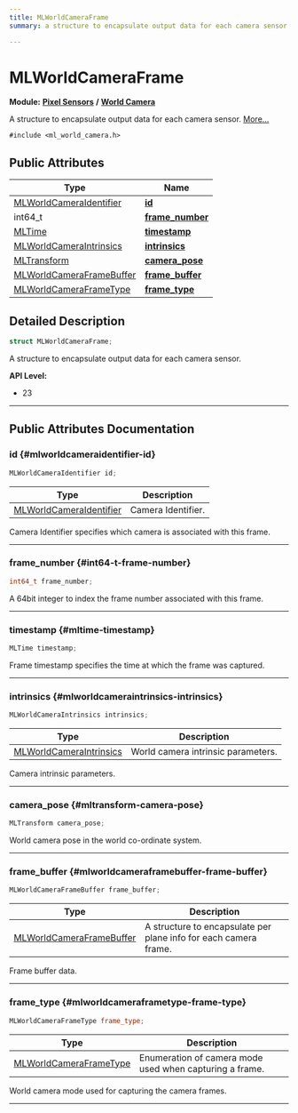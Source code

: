 ```yaml
---
title: MLWorldCameraFrame
summary: a structure to encapsulate output data for each camera sensor. 

---
```


# MLWorldCameraFrame

**Module:** **[Pixel Sensors](/versioned_docs/version-31-Aug-2023/api-ref/api/Modules/group___pixel_sensors/group___pixel_sensors.md)** **/** **[World Camera](/versioned_docs/version-31-Aug-2023/api-ref/api/Modules/group___pixel_sensors/group___w_cam/group___w_cam.md)**



A structure to encapsulate output data for each camera sensor.  [More...](#detailed-description)


`#include <ml_world_camera.h>`

## Public Attributes

| Type           | Name           |
| -------------- | -------------- |
| [MLWorldCameraIdentifier](/versioned_docs/version-31-Aug-2023/api-ref/api/Modules/group___pixel_sensors/group___w_cam/group___w_cam.md#enums-mlworldcameraidentifier) | **[id](/versioned_docs/version-31-Aug-2023/api-ref/api/Modules/group___pixel_sensors/group___w_cam/struct_m_l_world_camera_frame.md#mlworldcameraidentifier-id)**  |
| int64_t | **[frame_number](/versioned_docs/version-31-Aug-2023/api-ref/api/Modules/group___pixel_sensors/group___w_cam/struct_m_l_world_camera_frame.md#int64-t-frame-number)**  |
| [MLTime](/versioned_docs/version-31-Aug-2023/api-ref/api/Modules/group___common/group___common.md#int64-t-mltime) | **[timestamp](/versioned_docs/version-31-Aug-2023/api-ref/api/Modules/group___pixel_sensors/group___w_cam/struct_m_l_world_camera_frame.md#mltime-timestamp)**  |
| [MLWorldCameraIntrinsics](/versioned_docs/version-31-Aug-2023/api-ref/api/Modules/group___pixel_sensors/group___w_cam/struct_m_l_world_camera_intrinsics.md) | **[intrinsics](/versioned_docs/version-31-Aug-2023/api-ref/api/Modules/group___pixel_sensors/group___w_cam/struct_m_l_world_camera_frame.md#mlworldcameraintrinsics-intrinsics)**  |
| [MLTransform](/versioned_docs/version-31-Aug-2023/api-ref/api/Modules/group___common/struct_m_l_transform.md) | **[camera_pose](/versioned_docs/version-31-Aug-2023/api-ref/api/Modules/group___pixel_sensors/group___w_cam/struct_m_l_world_camera_frame.md#mltransform-camera-pose)**  |
| [MLWorldCameraFrameBuffer](/versioned_docs/version-31-Aug-2023/api-ref/api/Modules/group___pixel_sensors/group___w_cam/struct_m_l_world_camera_frame_buffer.md) | **[frame_buffer](/versioned_docs/version-31-Aug-2023/api-ref/api/Modules/group___pixel_sensors/group___w_cam/struct_m_l_world_camera_frame.md#mlworldcameraframebuffer-frame-buffer)**  |
| [MLWorldCameraFrameType](/versioned_docs/version-31-Aug-2023/api-ref/api/Modules/group___pixel_sensors/group___w_cam/group___w_cam.md#enums-mlworldcameraframetype) | **[frame_type](/versioned_docs/version-31-Aug-2023/api-ref/api/Modules/group___pixel_sensors/group___w_cam/struct_m_l_world_camera_frame.md#mlworldcameraframetype-frame-type)**  |

## Detailed Description

```cpp
struct MLWorldCameraFrame;
```

A structure to encapsulate output data for each camera sensor. 




**API Level:**
  * 23




-----------
## Public Attributes Documentation

### id {#mlworldcameraidentifier-id}

```cpp
MLWorldCameraIdentifier id;
```



| Type | Description |
|--|--|
| [MLWorldCameraIdentifier](/versioned_docs/version-31-Aug-2023/api-ref/api/Modules/group___pixel_sensors/group___w_cam/group___w_cam.md#enums-mlworldcameraidentifier) | Camera Identifier.  |


Camera Identifier specifies which camera is associated with this frame. 





-----------

### frame_number {#int64-t-frame-number}

```cpp
int64_t frame_number;
```


A 64bit integer to index the frame number associated with this frame. 





-----------

### timestamp {#mltime-timestamp}

```cpp
MLTime timestamp;
```


Frame timestamp specifies the time at which the frame was captured. 





-----------

### intrinsics {#mlworldcameraintrinsics-intrinsics}

```cpp
MLWorldCameraIntrinsics intrinsics;
```



| Type | Description |
|--|--|
| [MLWorldCameraIntrinsics](/versioned_docs/version-31-Aug-2023/api-ref/api/Modules/group___pixel_sensors/group___w_cam/struct_m_l_world_camera_intrinsics.md) | World camera intrinsic parameters.  |


Camera intrinsic parameters. 





-----------

### camera_pose {#mltransform-camera-pose}

```cpp
MLTransform camera_pose;
```


World camera pose in the world co-ordinate system. 





-----------

### frame_buffer {#mlworldcameraframebuffer-frame-buffer}

```cpp
MLWorldCameraFrameBuffer frame_buffer;
```



| Type | Description |
|--|--|
| [MLWorldCameraFrameBuffer](/versioned_docs/version-31-Aug-2023/api-ref/api/Modules/group___pixel_sensors/group___w_cam/struct_m_l_world_camera_frame_buffer.md) | A structure to encapsulate per plane info for each camera frame.  |


Frame buffer data. 





-----------

### frame_type {#mlworldcameraframetype-frame-type}

```cpp
MLWorldCameraFrameType frame_type;
```



| Type | Description |
|--|--|
| [MLWorldCameraFrameType](/versioned_docs/version-31-Aug-2023/api-ref/api/Modules/group___pixel_sensors/group___w_cam/group___w_cam.md#enums-mlworldcameraframetype) | Enumeration of camera mode used when capturing a frame.  |


World camera mode used for capturing the camera frames. 





-----------


